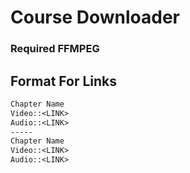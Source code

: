# Course Downloader

### Required FFMPEG

## Format For Links

```txt
Chapter Name
Video::<LINK>
Audio::<LINK>
-----
Chapter Name
Video::<LINK>
Audio::<LINK>
```
